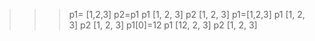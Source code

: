 >>> p1= [1,2,3]
>>> p2=p1
>>> p1
[1, 2, 3]
>>> p2
[1, 2, 3]
>>> p1=[1,2,3]
>>> p1
[1, 2, 3]
>>> p2
[1, 2, 3]
>>> p1[0]=12
>>> p1
[12, 2, 3]
>>> p2
[1, 2, 3]
>>> 